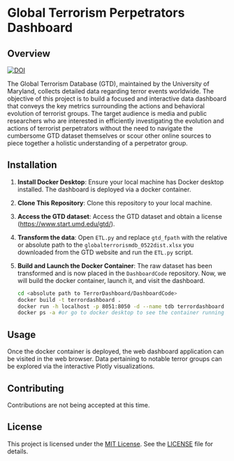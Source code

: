 # Global Terrorism Perpetrators Dashboard

## Overview
[![DOI](https://zenodo.org/badge/760935148.svg)](https://zenodo.org/doi/10.5281/zenodo.10895522)

The Global Terrorism Database (GTD), maintained by the University of 
Maryland, collects detailed data regarding terror events worldwide. The 
objective of this project is to build a focused and interactive data dashboard 
that conveys the key metrics surrounding the actions and behavioral 
evolution of terrorist groups. The target audience is media and public 
researchers who are interested in efficiently investigating the evolution and 
actions of terrorist perpetrators without the need to navigate the 
cumbersome GTD dataset themselves or scour other online sources to piece 
together a holistic understanding of a perpetrator group.

## Installation

1. **Install Docker Desktop**: 
   Ensure your local machine has Docker desktop installed. The dashboard is deployed via a docker container.

2. **Clone This Repository**: 
   Clone this repository to your local machine.

3. **Access the GTD dataset**: 
   Access the GTD dataset and obtain a license (https://www.start.umd.edu/gtd/).

4. **Transform the data**: 
   Open `ETL.py` and replace `gtd_fpath` with the relative or absolute path to the `globalterrorismdb_0522dist.xlsx` you downloaded from the GTD website and run the `ETL.py` script.

5. **Build and Launch the Docker Container**: 
   The raw dataset has been transformed and is now placed in the `DashboardCode` repository. Now, we will build the docker container, launch it, and visit the dashboard.

   ```bash
   cd <absolute path to TerrorDashboard/DashboardCode>
   docker build -t terrordashboard .
   docker run -h localhost -p 8051:8050 -d --name tdb terrordashboard
   docker ps -a #or go to docker desktop to see the container running on: http://localhost:8051
   ```

## Usage

Once the docker container is deployed, the web dashboard application can be visited in the web browser. Data pertaining to notable terror groups can be explored via the interactive Plotly visualizations.

## Contributing

Contributions are not being accepted at this time.

## License

This project is licensed under the [MIT License](LICENSE). See the [LICENSE](LICENSE) file for details.
